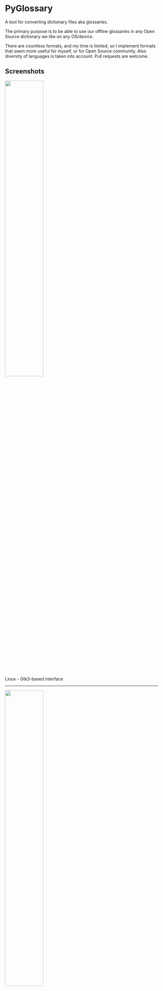 # PyGlossary

A tool for converting dictionary files aka glossaries.

The primary purpose is to be able to use our offline glossaries in any Open
Source dictionary we like on any OS/device.

There are countless formats, and my time is limited, so I implement formats that
seem more useful for myself, or for Open Source community. Also diversity of
languages is taken into account. Pull requests are welcome.

## Screenshots

<img src="https://raw.githubusercontent.com/wiki/ilius/pyglossary/screenshots/44-gtk-txt-stardict-aryanpur-dark.png" width="50%" height="50%"/>

Linux - Gtk3-based interface

______________________________________________________________________

<img src="https://raw.githubusercontent.com/wiki/ilius/pyglossary/screenshots/40b-tk-bgl-epub-es-en-2.png" width="50%" height="50%"/>

Windows - Tkinter-based interface

______________________________________________________________________

<img src="https://raw.githubusercontent.com/wiki/ilius/pyglossary/screenshots/32-cmd-freedict-mids-de-ru.png" width="50%" height="50%"/>

Linux - command-line interface

______________________________________________________________________

<img src="https://raw.githubusercontent.com/wiki/ilius/pyglossary/screenshots/40-cmdi-termux-zim-slob-en-med.jpg" width="50%" height="50%"/>

Android Termux - interactive command-line interface

## Supported formats

| Format                                                  |     |    Extension    | Read | Write |
| ------------------------------------------------------- | :-: | :-------------: | :--: | :---: |
| [Aard 2 (slob)](./doc/p/aard2_slob.md)                  |  🔢  |      .slob      |  ✔   |   ✔   |
| [ABBYY Lingvo DSL](./doc/p/dsl.md)                      |  📝  |      .dsl       |  ✔   |       |
| [Almaany.com](./doc/p/almaany.md) (SQLite3, Arabic)     |  🔢  |       .db       |  ✔   |       |
| [AppleDict Binary](./doc/p/appledict_bin.md)            |  🔢  |   .dictionary   |  ✔   |   ❌   |
| [AppleDict Source](./doc/p/appledict.md)                |  📁  |                 |      |   ✔   |
| [Babylon BGL](./doc/p/babylon_bgl.md)                   |  🔢  |      .bgl       |  ✔   |   ❌   |
| [CC-CEDICT](./doc/p/cc_cedict.md) (Chinese)             |  📝  |                 |  ✔   |   ❌   |
| [cc-kedict](./doc/p/cc_kedict.md) (Korean)              |  📝  |                 |  ✔   |   ❌   |
| [CSV](./doc/p/csv.md)                                   |  📝  |      .csv       |  ✔   |   ✔   |
| [Dict.cc](./doc/p/dict_cc.md) (SQLite3, German)         |  🔢  |       .db       |  ✔   |       |
| [DICT.org / Dictd server](./doc/p/dict_org.md)          |  📁  |    (📝.index)    |  ✔   |   ✔   |
| [DICT.org / dictfmt source](./doc/p/dict_org_source.md) |  📝  |     (.dtxt)     |      |   ✔   |
| [dictunformat output file](./doc/p/dictunformat.md)     |  📝  | (.dictunformat) |  ✔   |       |
| [DictionaryForMIDs](./doc/p/dicformids.md)              |  📁  |    (📁.mids)     |  ✔   |   ✔   |
| [DigitalNK](./doc/p/digitalnk.md) (SQLite3, N-Korean)   |  🔢  |       .db       |  ✔   |       |
| [DIKT JSON](./doc/p/dikt_json.md)                       |  📝  |     (.json)     |      |   ✔   |
| [EDLIN](./doc/p/edlin.md)                               |  📁  |     .edlin      |  ✔   |   ✔   |
| [EPUB-2 E-Book](./doc/p/epub2.md)                       |  📦  |      .epub      |  ❌   |   ✔   |
| [FreeDict](./doc/p/freedict.md)                         |  📝  |      .tei       |  ✔   |   ❌   |
| [Gettext Source](./doc/p/gettext_po.md)                 |  📝  |       .po       |  ✔   |   ✔   |
| [HTML Directory (by file size)](./doc/p/html_dir.md)    |  📁  |                 |  ❌   |   ✔   |
| [JMDict](./doc/p/jmdict.md) (Japanese)                  |  📝  |                 |  ✔   |   ❌   |
| [JSON](./doc/p/json.md)                                 |  📝  |      .json      |      |   ✔   |
| [Kobo E-Reader Dictionary](./doc/p/kobo.md)             |  📦  |    .kobo.zip    |  ❌   |   ✔   |
| [Kobo E-Reader Dictfile](./doc/p/kobo_dictfile.md)      |  📝  |       .df       |  ✔   |   ✔   |
| [Lingoes Source](./doc/p/lingoes_ldf.md)                |  📝  |      .ldf       |  ✔   |   ✔   |
| [Mobipocket E-Book](./doc/p/mobi.md)                    |  🔢  |      .mobi      |  ❌   |   ✔   |
| [Octopus MDict](./doc/p/octopus_mdict.md)               |  🔢  |      .mdx       |  ✔   |   ❌   |
| [SQL](./doc/p/sql.md)                                   |  📝  |      .sql       |  ❌   |   ✔   |
| [StarDict](./doc/p/stardict.md)                         |  📁  |     (📝.ifo)     |  ✔   |   ✔   |
| [StarDict Textual File](./doc/p/stardict_textual.md)    |  📝  |     (.xml)      |  ✔   |   ✔   |
| [Tabfile](./doc/p/tabfile.md)                           |  📝  |   .txt, .tab    |  ✔   |   ✔   |
| [Wordset.org](./doc/p/wordset.md)                       |  📁  |                 |  ✔   |       |
| [XDXF](./doc/p/xdxf.md)                                 |  📝  |      .xdxf      |  ✔   |   ❌   |
| [Yomichan](./doc/p/yomichan.md)                         |  📦  |     (.zip)      |      |   ✔   |
| [Zim (Kiwix)](./doc/p/zim.md)                           |  🔢  |      .zim       |  ✔   |       |

Legend:

- 📁	Directory
- 📝	Text file
- 📦	Package/archive file
- 🔢	Binary file
- ✔		Supported
- ❌ 	Will not be supported

**Note**: SQLite-based formats are not detected by extension (`.db`);
So you need to select the format (with UI or `--read-format` flag).
**Also don't confuse SQLite-based formats with [SQLite mode](#sqlite-mode).**

## Requirements

PyGlossary requires **Python 3.9 or higher**, and works in practically all
modern operating systems. While primarily designed for *GNU/Linux*, it works
on *Windows*, *Mac OS X* and other Unix-based operating systems as well.

As shown in the screenshots, there are multiple User Interface types (multiple
ways to use the program).

- **Gtk3-based interface**, uses [PyGI (Python Gobject Introspection)](http://pygobject.readthedocs.io/en/latest/getting_started.html)
  You can install it on:

  - Debian/Ubuntu: `apt install python3-gi python3-gi-cairo gir1.2-gtk-3.0`
  - openSUSE: `zypper install python3-gobject gtk3`
  - Fedora: `dnf install pygobject3 python3-gobject gtk3`
  - ArchLinux:
    - `pacman -S python-gobject gtk3`
    - https://aur.archlinux.org/packages/pyglossary/
  - Mac OS X: `brew install pygobject3 gtk+3`
  - Nix / NixOS: `nix-shell -p pkgs.gobject-introspection python38Packages.pygobject3 python38Packages.pycairo`

- **Tkinter-based interface**, works in the lack of Gtk. Specially on
  Windows where Tkinter library is installed with the Python itself.
  You can also install it on:

  - Debian/Ubuntu: `apt-get install python3-tk tix`
  - openSUSE: `zypper install python3-tk tix`
  - Fedora: `yum install python3-tkinter tix`
  - Mac OS X: read <https://www.python.org/download/mac/tcltk/>
  - Nix / NixOS: `nix-shell -p python38Packages.tkinter tix`

- **Command-line interface**, works in all operating systems without
  any specific requirements, just type:

  `python3 main.py --help`

  - **Interactive command-line interface**
    - Requires: `pip install prompt_toolkit`
    - Perfect for mobile devices (like Termux on Android) where no GUI is available
    - Automatically selected if output file argument is not passed **and** one of these:
      - On Linux and `$DISPLAY` environment variable is empty or not set
        - For example when you are using a remote Linux machine over SSH
      - On Mac and no `tkinter` module is found
    - Manually select with `--cmd` or `--ui=cmd`
      - Minimally: `python3 main.py --cmd`
      - You can still pass input file, or any flag/option
    - If both input and output files are passed, non-interactive cmd ui will be default
    - If you are writing a script, you can pass `--no-interactive` to force disable interactive ui
      - Then you have to pass both input and output file arguments
    - Don't forget to use *Up/Down* or *Tab* keys in prompts!
      - Up/Down key shows you recent values you have used
      - Tab key shows available values/options
    - You can press Control+C (on Linux/Windows) at any prompt to exit

## UI (User Interface) selection

When you run PyGlossary without any command-line arguments or options/flags,
PyGlossary tries to find PyGI and open the Gtk3-based interface. If it fails,
it tries to find Tkinter and open the Tkinter-based interface. If that fails,
it tries to find `prompt_toolkit` and run interactive command-line interface.
And if none of these libraries are found, it exits with an error.

But you can explicitly determine the user interface type using `--ui`

- `python3 main.py --ui=gtk`
- `python3 main.py --ui=tk`
- `python3 main.py --ui=cmd`

## Installation on Windows

- [Download and install Python](https://www.python.org/downloads/windows/) (3.9 or above)
- Open Start -> type Command -> right-click on Command Prompt -> Run as administrator
- To ensure you have `pip`, run: `python -m ensurepip --upgrade`
- To install, run: `pip install --upgrade pyglossary`
- Now you should be able to run `pyglossary` command
- If command was not found, make sure Python environment variables are set up:
  <img src="https://raw.githubusercontent.com/wiki/ilius/pyglossary/screenshots/windows-python39-env-vars.png" width="50%" height="50%"/>

## Feature-specific requirements

- Using [--sort-locale](#sorting) flag requires [PyICU](./doc/pyicu.md)

- Using `--remove-html-all` flag requires:

  `pip install lxml beautifulsoup4`

Some formats have additional requirements.
If you have trouble with any format, please check the [link given for that format](#supported-formats) to see its documentations.

**Using Termux on Android?** See [doc/termux.md](./doc/termux.md)

## Configuration

See [doc/config.rst](./doc/config.rst).

## Direct and indirect modes

Indirect mode means the input glossary is completely read and loaded into RAM, then converted
into the output format. This was the only method available in old versions (before [3.0.0](https://github.com/ilius/pyglossary/releases/tag/3.0.0)).

Direct mode means entries are one-at-a-time read, processed and written into output glossary.

Direct mode was added to limit the memory usage for large glossaries; But it may reduce the
conversion time for most cases as well.

Converting glossaries into these formats requires [sorting](#sorting) entries:

- [StarDict](./doc/p/stardict.md)
- [EPUB-2](./doc/p/epub2.md)
- [Mobipocket E-Book](./doc/p/mobi.md)

That's why direct mode will not work for these formats, and PyGlossary has to
switch to indirect mode (or it previously had to, see [SQLite mode](#sqlite-mode)).

For other formats, direct mode will be the default. You may override this by `--indirect` flag.

## SQLite mode

As mentioned above, converting glossaries to some specific formats will
need them to loaded into RAM.

This can be problematic if the glossary is too big to fit into RAM. That's when
you should try adding `--sqlite` flag to your command. Then it uses SQLite3 as intermediate
storage for storing, sorting and then fetching entries. This fixes the memory issue, and may
even reduce running time of conversion (depending on your home directory storage).

The temporary SQLite file is stored in [cache directory](#cache-directory) then
deleted after conversion (unless you pass `--no-cleanup` flag).

SQLite mode is automatically enabled for writing these formats if `auto_sqlite`
[config parameter](./doc/config.rst) is `true` (which is the default).
This also applies to when you pass `--sort` flag for any format.
You may use `--no-sqlite` to override this and switch to indirect mode.

Currently you can not disable alternates in SQLite mode (`--no-alts` is ignored).

## Sorting

There are two things than can activate sorting entries:

- Output format requires sorting (as explained [above](#direct-and-indirect-modes))
- You pass `--sort` flag in command line.

In the case of passing `--sort`, you can also pass:

- `--sort-key` to select sort key aka sorting order, see [doc/sort-key.md](./doc/sort-key.md)

- `--sort-locale` to sort based on a given locale, for example `--sort-locale=fa_IR.UTF-8`

  - Sorts words in the given language in the **correct alphabetical order of that language**
  - If this language uses a non-Latin script, all words in this language are sorted **before** ASCII/Latin words

- `--sort-script` to change the order of entries based on writing system (script) of headword

  For example with `--sort-script=latin,arabic`, entries with headword in Latin script will come before entries with headword in Arabic script.\
  You can select many scripts, for example `--sort-script=latin,cyrillic,CJK,Devanagari,Greek` (script names are not case-sensitive).

- `--sort-encoding` to change the encoding used for sort

  - UTF-8 is the default encoding for all sort keys and all output formats (unless mentioned otherwise)
  - This will only effect the order of entries, and will not corrupt words / definition
  - Non-encodable characters are replaced with `?` byte (*only for sorting*)
  - Conflicts with `--sort-locale`

## Cache directory

Cache directory is used for storing temporary files which are either moved or deleted
after conversion. You can pass `--no-cleanup` flag in order to keep them.

The path for cache directory:

- Linux or BSD: `~/.cache/pyglossary/`
- Mac: `~/Library/Caches/PyGlossary/`
- Windows: `C:\Users\USERNAME\AppData\Local\PyGlossary\Cache\`

## User plugins

If you want to add your own plugin without adding it to source code directory,
or you want to use a plugin that has been removed from repository,
you can place it in this directory:

- Linux or BSD: `~/.pyglossary/plugins/`
- Mac: `~/Library/Preferences/PyGlossary/plugins/`
- Windows: `C:\Users\USERNAME\AppData\Roaming\PyGlossary\plugins\`

## Using PyGlossary as a Python library

There are a few examples in [doc/lib-examples](./doc/lib-examples) directory.

Here is a basic script that converts any supported glossary format to [Tabfile](./doc/p/tabfile.md):

```python
import sys
from pyglossary import Glossary

# Glossary.init() should be called only once, so make sure you put it
# in the right place
Glossary.init()

glos = Glossary()
glos.convert(
	inputFilename=sys.argv[1],
	outputFilename=f"{sys.argv[1]}.txt",
	# although it can detect format for *.txt, you can still pass outputFormat
	outputFormat="Tabfile",
	# you can pass readOptions or writeOptions as a dict
	# writeOptions={"encoding": "utf-8"},
)
```

You may look at docstring of `Glossary.convert` for full list of keyword arguments.

If you need to add entries inside your Python program (rather than converting one glossary into another), then you use `write` instead of `convert`, here is an example:

```python
from pyglossary import Glossary

Glossary.init()

glos = Glossary()
mydict = {
	"a": "test1",
	"b": "test2",
	"c": "test3",
}
for word, defi in mydict.items():
	glos.addEntryObj(glos.newEntry(
		word,
		defi,
		defiFormat="m",  # "m" for plain text, "h" for HTML
	))

glos.setInfo("title", "My Test StarDict")
glos.setInfo("author", "John Doe")
glos.write("test.ifo", format="Stardict")
```

And if you need to read a glossary from file into a `Glossary` object in RAM (without immediately converting it), you can use `glos.read(filename, format=inputFormat)`. Be wary of RAM usage in this case.

If you want to include images, css, js or other files in a glossary that you are creating, you need to add them as **Data Entries**, for example:

```python
with open(os.path.join(imageDir, "a.jpeg")) as fp:
	glos.addEntryObj(glos.newDataEntry("img/a.jpeg", fp.read()))
```

The first argument to `newDataEntry` must be the relative path (that generally html codes of your definitions points to).

## Internal glossary structure

A glossary contains a number of entries.

Each entry contains:

- Headword (title or main phrase for lookup)
- Alternates (some alternative phrases for lookup)
- Definition

In PyGlossary, headword and alternates together are accessible as a single Python list `entry.l_word`

`entry.defi` is the definition as a Python Unicode `str`. Also `entry.b_defi` is definition in UTF-8 byte array.

`entry.defiFormat` is definition format. If definition is plaintext (not rich text), the value is `m`. And if it's in HTML (contains any html tag), then `defiFormat` is `h`. The value `x` is also allowed for XFXF, but XDXF is not widely supported in dictionary applications.

There is another type of entry which is called **Data Entry**, and generally contains an image, audio, css, or any other file that was included in input glossary. For data entries:

- `entry.s_word` is file name (and `l_word` is still a list containing this string),
- `entry.defiFormat` is `b`
- `entry.data` gives the content of file in `bytes`.

## Entry filters

Entry filters are internal objects that modify words/definition of entries,
or remove entries (in some special cases).

Like several filters in a pipe which connects a `reader` object to a `writer` object
(with both of their classes defined in plugins and instantiated in `Glossary` class).

You can enable/disable some of these filters using config parameters / command like flags, which
are documented in [doc/config.rst](./doc/config.rst).

The full list of entry filters is also documented in [doc/entry-filters.md](./doc/entry-filters.md).

